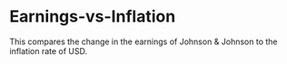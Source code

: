 # Earnings-vs-Inflation
This compares the change in the earnings of Johnson &amp; Johnson to the inflation rate of USD.

